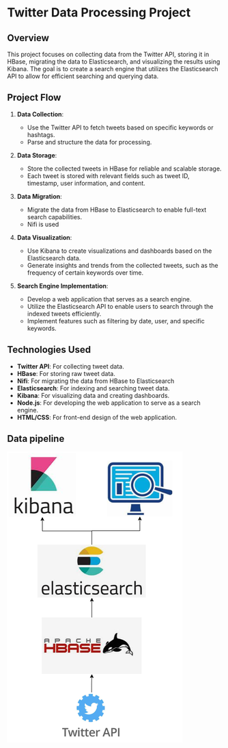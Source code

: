 # Twitter Data Processing Project

## Overview

This project focuses on collecting data from the Twitter API, storing it in HBase, migrating the data to Elasticsearch, and visualizing the results using Kibana. The goal is to create a search engine that utilizes the Elasticsearch API to allow for efficient searching and querying data.

## Project Flow

1. **Data Collection**: 
   - Use the Twitter API to fetch tweets based on specific keywords or hashtags.
   - Parse and structure the data for processing.

2. **Data Storage**:
   - Store the collected tweets in HBase for reliable and scalable storage.
   - Each tweet is stored with relevant fields such as tweet ID, timestamp, user information, and content.

3. **Data Migration**:
   - Migrate the data from HBase to Elasticsearch to enable full-text search capabilities.
   - Nifi is used

4. **Data Visualization**:
   - Use Kibana to create visualizations and dashboards based on the Elasticsearch data.
   - Generate insights and trends from the collected tweets, such as the frequency of certain keywords over time.

5. **Search Engine Implementation**:
   - Develop a web application that serves as a search engine.
   - Utilize the Elasticsearch API to enable users to search through the indexed tweets efficiently.
   - Implement features such as filtering by date, user, and specific keywords.

## Technologies Used

- **Twitter API**: For collecting tweet data.
- **HBase**: For storing raw tweet data.
- **Nifi**: For migrating the data from HBase to Elasticsearch
- **Elasticsearch**: For indexing and searching tweet data.
- **Kibana**: For visualizing data and creating dashboards.
- **Node.js**: For developing the web application to serve as a search engine.
- **HTML/CSS**: For front-end design of the web application.

## Data pipeline

![alt text](/Img/pipeline.png)